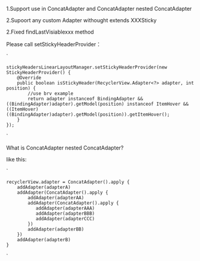 
1.Support use in ConcatAdapter and ConcatAdapter nested ConcatAdapter

2.Supoort any custom Adapter withought extends XXXSticky

2.Fixed findLastVisiablexxx method

Please call setStickyHeaderProvider：

`

    stickyHeadersLinearLayoutManager.setStickyHeaderProvider(new StickyHeaderProvider() {
        @Override
        public boolean isStickyHeader(RecyclerView.Adapter<?> adapter, int position) {
            //use brv example
            return adapter instanceof BindingAdapter && ((BindingAdapter)adapter).getModel(position) instanceof ItemHover && ((ItemHover)((BindingAdapter)adapter).getModel(position)).getItemHover();
        }
    });
`

What is ConcatAdapter nested ConcatAdapter? 

like this:

`

    recyclerView.adapter = ConcatAdapter().apply {
        addAdapter(adapterA)
        addAdapter(ConcatAdapter().apply {
            addAdapter(adapterAA)
            addAdapter(ConcatAdapter().apply {
               addAdapter(adapterAAA)
               addAdapter(adapterBBB)
               addAdapter(adapterCCC)
            })
            addAdapter(adapterBB)
        })
        addAdapter(adapterB)
    }
`

